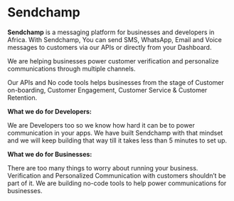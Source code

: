 # Sendchamp

**Sendchamp** is a messaging platform for businesses and developers in Africa. With Sendchamp, You can send SMS, WhatsApp, Email and Voice messages to customers via our APIs or directly from your Dashboard.

We are helping businesses power customer verification and personalize communications through multiple channels. 

Our APIs and No code tools helps businesses from the stage of Customer on-boarding, Customer Engagement, Customer Service & Customer Retention.

**What we do for Developers:**

We are Developers too so we know how hard it can be to power communication in your apps. We have built Sendchamp with that mindset and we will keep building that way till it takes less than 5 minutes to set up.

**What we do for Businesses:**

There are too many things to worry about running your business. Verification and Personalized Communication with customers shouldn’t be part of it. We are building no-code tools to help power communications for businesses.

